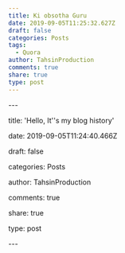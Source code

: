 ```yaml
---
title: Ki obsotha Guru
date: 2019-09-05T11:25:32.627Z
draft: false
categories: Posts
tags:
  - Quora
author: TahsinProduction
comments: true
share: true
type: post
---
```

\---

title: 'Hello, It''s my blog history'

date: 2019-09-05T11:24:40.466Z

draft: false

categories: Posts

author: TahsinProduction

comments: true

share: true

type: post

\---
